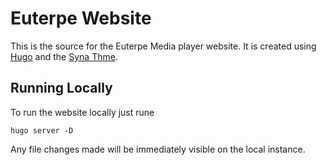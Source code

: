 # Euterpe Website

This is the source for the Euterpe Media player website. It is
created using [Hugo](https://gohugo.io) and the
[Syna Thme](https://themes.gohugo.io//theme/syna/).

## Running Locally

To run the website locally just rune

```
hugo server -D
```

Any file changes made will be immediately visible on the
local instance.
